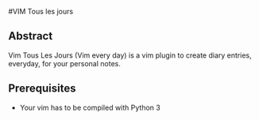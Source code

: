 #VIM Tous les jours

## Abstract

Vim Tous Les Jours (Vim every day) is a vim plugin to create diary entries, everyday,
for your personal notes.

## Prerequisites

 - Your vim has to be compiled with Python 3
